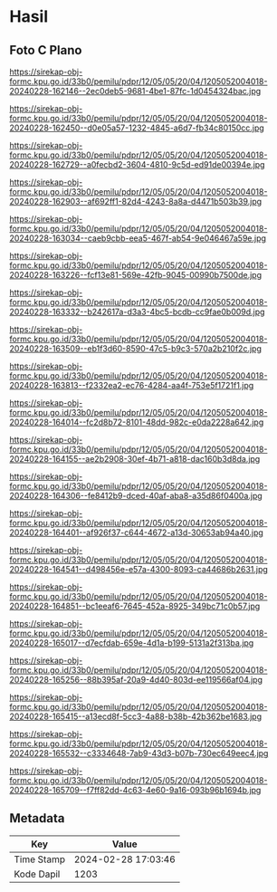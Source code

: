 # Hasil

## Foto C Plano

https://sirekap-obj-formc.kpu.go.id/33b0/pemilu/pdpr/12/05/05/20/04/1205052004018-20240228-162146--2ec0deb5-9681-4be1-87fc-1d0454324bac.jpg

https://sirekap-obj-formc.kpu.go.id/33b0/pemilu/pdpr/12/05/05/20/04/1205052004018-20240228-162450--d0e05a57-1232-4845-a6d7-fb34c80150cc.jpg

https://sirekap-obj-formc.kpu.go.id/33b0/pemilu/pdpr/12/05/05/20/04/1205052004018-20240228-162729--a0fecbd2-3604-4810-9c5d-ed91de00394e.jpg

https://sirekap-obj-formc.kpu.go.id/33b0/pemilu/pdpr/12/05/05/20/04/1205052004018-20240228-162903--af692ff1-82d4-4243-8a8a-d4471b503b39.jpg

https://sirekap-obj-formc.kpu.go.id/33b0/pemilu/pdpr/12/05/05/20/04/1205052004018-20240228-163034--caeb9cbb-eea5-467f-ab54-9e046467a59e.jpg

https://sirekap-obj-formc.kpu.go.id/33b0/pemilu/pdpr/12/05/05/20/04/1205052004018-20240228-163226--fcf13e81-569e-42fb-9045-00990b7500de.jpg

https://sirekap-obj-formc.kpu.go.id/33b0/pemilu/pdpr/12/05/05/20/04/1205052004018-20240228-163332--b242617a-d3a3-4bc5-bcdb-cc9fae0b009d.jpg

https://sirekap-obj-formc.kpu.go.id/33b0/pemilu/pdpr/12/05/05/20/04/1205052004018-20240228-163509--eb1f3d60-8590-47c5-b9c3-570a2b210f2c.jpg

https://sirekap-obj-formc.kpu.go.id/33b0/pemilu/pdpr/12/05/05/20/04/1205052004018-20240228-163813--f2332ea2-ec76-4284-aa4f-753e5f1721f1.jpg

https://sirekap-obj-formc.kpu.go.id/33b0/pemilu/pdpr/12/05/05/20/04/1205052004018-20240228-164014--fc2d8b72-8101-48dd-982c-e0da2228a642.jpg

https://sirekap-obj-formc.kpu.go.id/33b0/pemilu/pdpr/12/05/05/20/04/1205052004018-20240228-164155--ae2b2908-30ef-4b71-a818-dac160b3d8da.jpg

https://sirekap-obj-formc.kpu.go.id/33b0/pemilu/pdpr/12/05/05/20/04/1205052004018-20240228-164306--fe8412b9-dced-40af-aba8-a35d86f0400a.jpg

https://sirekap-obj-formc.kpu.go.id/33b0/pemilu/pdpr/12/05/05/20/04/1205052004018-20240228-164401--af926f37-c644-4672-a13d-30653ab94a40.jpg

https://sirekap-obj-formc.kpu.go.id/33b0/pemilu/pdpr/12/05/05/20/04/1205052004018-20240228-164541--d498456e-e57a-4300-8093-ca44686b2631.jpg

https://sirekap-obj-formc.kpu.go.id/33b0/pemilu/pdpr/12/05/05/20/04/1205052004018-20240228-164851--bc1eeaf6-7645-452a-8925-349bc71c0b57.jpg

https://sirekap-obj-formc.kpu.go.id/33b0/pemilu/pdpr/12/05/05/20/04/1205052004018-20240228-165017--d7ecfdab-659e-4d1a-b199-5131a2f313ba.jpg

https://sirekap-obj-formc.kpu.go.id/33b0/pemilu/pdpr/12/05/05/20/04/1205052004018-20240228-165256--88b395af-20a9-4d40-803d-ee119566af04.jpg

https://sirekap-obj-formc.kpu.go.id/33b0/pemilu/pdpr/12/05/05/20/04/1205052004018-20240228-165415--a13ecd8f-5cc3-4a88-b38b-42b362be1683.jpg

https://sirekap-obj-formc.kpu.go.id/33b0/pemilu/pdpr/12/05/05/20/04/1205052004018-20240228-165532--c3334648-7ab9-43d3-b07b-730ec649eec4.jpg

https://sirekap-obj-formc.kpu.go.id/33b0/pemilu/pdpr/12/05/05/20/04/1205052004018-20240228-165709--f7ff82dd-4c63-4e60-9a16-093b96b1694b.jpg


## Metadata

| Key        | Value               |
| ---------- | ------------------- |
| Time Stamp | 2024-02-28 17:03:46 |
| Kode Dapil | 1203                |



